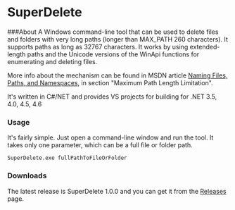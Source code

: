 # SuperDelete

###About
A Windows command-line tool that can be used to delete files and folders with very long paths (longer than MAX_PATH 260 characters). It supports paths as long as 32767 characters.
It works by using extended-length paths and the Unicode versions of the WinApi functions for enumerating and deleting files.

More info about the mechanism can be found in MSDN article [Naming Files, Paths, and Namespaces](https://msdn.microsoft.com/en-us/library/windows/desktop/aa365247(v=vs.85).aspx), in section "Maximum Path Length Limitation".

It's written in C#/NET and provides VS projects for building for .NET 3.5, 4.0, 4.5, 4.6

### Usage
It's fairly simple. Just open a command-line window and run the tool. It takes only one parameter, which can be a full file or folder path.

```
SuperDelete.exe fullPathToFileOrFolder
```

### Downloads

The latest release is SuperDelete 1.0.0 and you can get it from the [Releases](https://github.com/marceln/SuperDelete/releases) page. 
